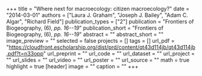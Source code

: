+++
title = "Where next for macroecology: citizen macroecology?"
date = "2014-03-01"
authors = ["Laura J. Graham", "Joseph J. Bailey", "Adam C. Algar", "Richard Field"]
publication_types = ["2"]
publication = "Frontiers of Biogeography, (6), _pp. 16--19_"
publication_short = "Frontiers of Biogeography, (6), _pp. 16--19_"
abstract = ""
abstract_short = ""
image_preview = ""
selected = false
projects = []
tags = []
url_pdf = "https://cloudfront.escholarship.org/dist/prd/content/qt43d114jb/qt43d114jb.pdf?t=n33opp"
url_preprint = ""
url_code = ""
url_dataset = ""
url_project = ""
url_slides = ""
url_video = ""
url_poster = ""
url_source = ""
math = true
highlight = true
[header]
image = ""
caption = ""
+++
